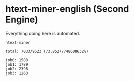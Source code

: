 # htext-miner-english (Second Engine)

Everything doing here is automated.

```
htext-miner

total: 7033/9523 (73.85277748608632%)

job0: 1583
job1: 1789
job2: 2398
job3: 1263
```